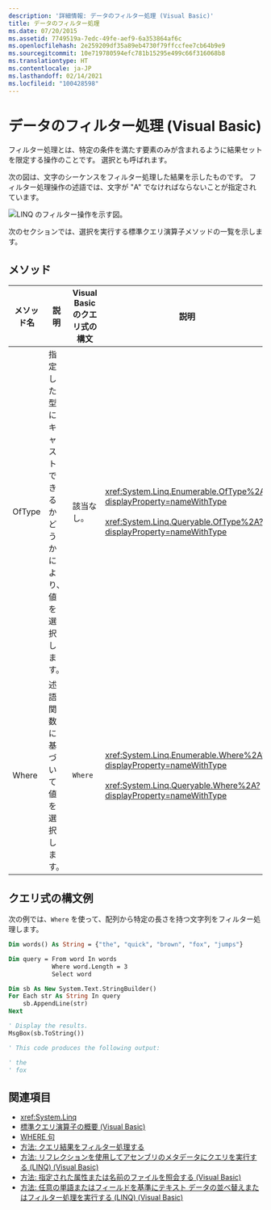 ```yaml
---
description: '詳細情報: データのフィルター処理 (Visual Basic)'
title: データのフィルター処理
ms.date: 07/20/2015
ms.assetid: 7749519a-7edc-49fe-aef9-6a353864af6c
ms.openlocfilehash: 2e259209df35a89eb4730f79ffccfee7cb64b9e9
ms.sourcegitcommit: 10e719780594efc781b15295e499c66f316068b8
ms.translationtype: HT
ms.contentlocale: ja-JP
ms.lasthandoff: 02/14/2021
ms.locfileid: "100428598"
---
```

# <a name="filtering-data-visual-basic"></a>データのフィルター処理 (Visual Basic)

フィルター処理とは、特定の条件を満たす要素のみが含まれるように結果セットを限定する操作のことです。 選択とも呼ばれます。

次の図は、文字のシーケンスをフィルター処理した結果を示したものです。 フィルター処理操作の述語では、文字が "A" でなければならないことが指定されています。

![LINQ のフィルター操作を示す図。](./media/filtering-data/linq-filter-operation.png)

次のセクションでは、選択を実行する標準クエリ演算子メソッドの一覧を示します。

## <a name="methods"></a>メソッド

|メソッド名|説明|Visual Basic のクエリ式の構文|説明|
|-----------------|-----------------|------------------------------------------|----------------------|
|OfType|指定した型にキャストできるかどうかにより、値を選択します。|該当なし。|<xref:System.Linq.Enumerable.OfType%2A?displayProperty=nameWithType><br /><br /> <xref:System.Linq.Queryable.OfType%2A?displayProperty=nameWithType>|
|Where|述語関数に基づいて値を選択します。|`Where`|<xref:System.Linq.Enumerable.Where%2A?displayProperty=nameWithType><br /><br /> <xref:System.Linq.Queryable.Where%2A?displayProperty=nameWithType>|

## <a name="query-expression-syntax-example"></a>クエリ式の構文例

次の例では、`Where` を使って、配列から特定の長さを持つ文字列をフィルター処理します。

```vb
Dim words() As String = {"the", "quick", "brown", "fox", "jumps"}

Dim query = From word In words
            Where word.Length = 3
            Select word

Dim sb As New System.Text.StringBuilder()
For Each str As String In query
    sb.AppendLine(str)
Next

' Display the results.
MsgBox(sb.ToString())

' This code produces the following output:

' the
' fox
```

## <a name="see-also"></a>関連項目

- <xref:System.Linq>
- [標準クエリ演算子の概要 (Visual Basic)](standard-query-operators-overview.md)
- [WHERE 句](../../../language-reference/queries/where-clause.md)
- [方法: クエリ結果をフィルター処理する](../../language-features/linq/how-to-filter-query-results-by-using-linq.md)
- [方法: リフレクションを使用してアセンブリのメタデータにクエリを実行する (LINQ) (Visual Basic)](how-to-query-an-assembly-s-metadata-with-reflection-linq.md)
- [方法: 指定された属性または名前のファイルを照会する (Visual Basic)](how-to-query-for-files-with-a-specified-attribute-or-name.md)
- [方法: 任意の単語またはフィールドを基準にテキスト データの並べ替えまたはフィルター処理を実行する (LINQ) (Visual Basic)](how-to-sort-or-filter-text-data-by-any-word-or-field-linq.md)
